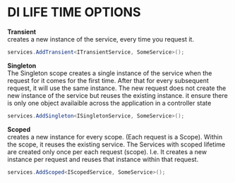 # DI LIFE TIME OPTIONS

**Transient**<br>
creates a new instance of the service, every time you request it.
```C#
services.AddTransient<ITransientService, SomeService>();
```

**Singleton**<br>
The Singleton scope creates a single instance of the service when the request for it comes for the first time. After that for every subsequent request, it will use the same instance. 
The new request does not create the new instance of the service but reuses the existing instance.
it ensure there is only one object availaible across the application in a controller state

```C#
services.AddSingleton<ISingletonService, SomeService>();
```

**Scoped**<br>
creates a new instance for every scope. (Each request is a Scope). Within the scope, it reuses the existing service.
The Services with scoped lifetime are created only once per each request (scope). I.e. It creates a new instance per request and reuses that instance within that request.

```C#
services.AddScoped<IScopedService, SomeService>();
```

